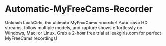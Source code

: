 # Automatic-MyFreeCams-Recorder
Unleash LeakGirls, the ultimate MyFreeCams recorder! Auto-save HD streams, follow multiple models, and capture shows effortlessly on Windows, Mac, or Linux. Grab a 2-hour free trial at leakgirls.com for perfect MyFreeCams recordings!
